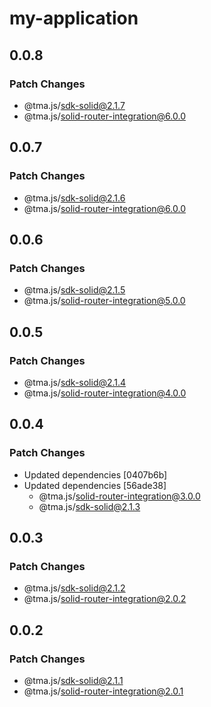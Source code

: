 # my-application

## 0.0.8

### Patch Changes

- @tma.js/sdk-solid@2.1.7
- @tma.js/solid-router-integration@6.0.0

## 0.0.7

### Patch Changes

- @tma.js/sdk-solid@2.1.6
- @tma.js/solid-router-integration@6.0.0

## 0.0.6

### Patch Changes

- @tma.js/sdk-solid@2.1.5
- @tma.js/solid-router-integration@5.0.0

## 0.0.5

### Patch Changes

- @tma.js/sdk-solid@2.1.4
- @tma.js/solid-router-integration@4.0.0

## 0.0.4

### Patch Changes

- Updated dependencies [0407b6b]
- Updated dependencies [56ade38]
  - @tma.js/solid-router-integration@3.0.0
  - @tma.js/sdk-solid@2.1.3

## 0.0.3

### Patch Changes

- @tma.js/sdk-solid@2.1.2
- @tma.js/solid-router-integration@2.0.2

## 0.0.2

### Patch Changes

- @tma.js/sdk-solid@2.1.1
- @tma.js/solid-router-integration@2.0.1
